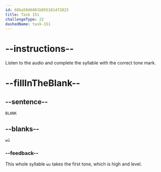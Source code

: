 ```yaml
---
id: 68ba5846881b8551814f2823
title: Task 151
challengeType: 22
dashedName: task-151
---
```


<!-- (Audio) A: wū -->

# --instructions--

Listen to the audio and complete the syllable with the correct tone mark.

# --fillInTheBlank--

## --sentence--

`BLANK`

## --blanks--

`wū`

### --feedback--

This whole syllable `wu` takes the first tone, which is high and level.
